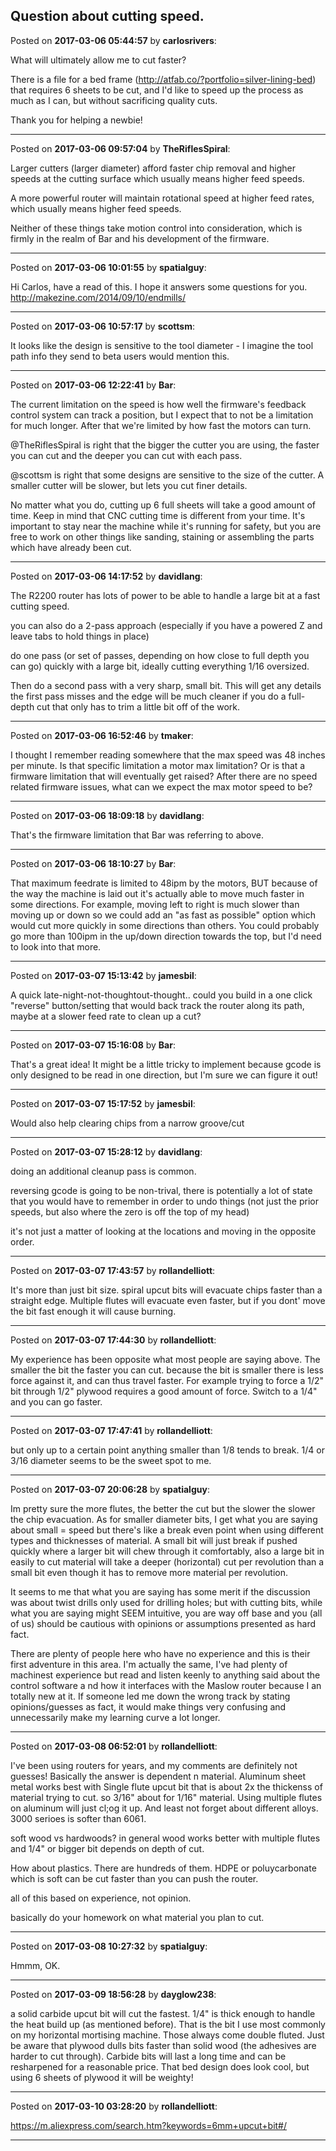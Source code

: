 ## Question about cutting speed.
Posted on **2017-03-06 05:44:57** by **carlosrivers**:

What will ultimately allow me to cut faster?



There is a file for a bed frame (http://atfab.co/?portfolio=silver-lining-bed) that requires 6 sheets to be cut, and I'd like to speed up the process as much as I can, but without sacrificing quality cuts.



Thank you for helping a newbie!

---

Posted on **2017-03-06 09:57:04** by **TheRiflesSpiral**:

Larger cutters (larger diameter) afford faster chip removal and higher speeds at the cutting surface which usually means higher feed speeds.



A more powerful router will maintain rotational speed at higher feed rates, which usually means higher feed speeds.



Neither of these things take motion control into consideration, which is firmly in the realm of Bar and his development of the firmware.

---

Posted on **2017-03-06 10:01:55** by **spatialguy**:

Hi Carlos, have a read of this. I hope it answers some questions for you. http://makezine.com/2014/09/10/endmills/

---

Posted on **2017-03-06 10:57:17** by **scottsm**:

It looks like the design is sensitive to the tool diameter - I imagine the tool path info they send to beta users would mention this.

---

Posted on **2017-03-06 12:22:41** by **Bar**:

The current limitation on the speed is how well the firmware's feedback control system can track a position, but I expect that to not be a limitation for much longer. After that we're limited by how fast the motors can turn.



@TheRiflesSpiral is right that the bigger the cutter you are using, the faster you can cut and the deeper you can cut with each pass.



@scottsm is right that some designs are sensitive to the size of the cutter. A smaller cutter will be slower, but lets you cut finer details. 



No matter what you do, cutting up 6 full sheets will take a good amount of time. Keep in mind that CNC cutting time is different from your time. It's important to stay near the machine while it's running for safety, but you are free to work on other things like sanding, staining or assembling the parts which have already been cut.

---

Posted on **2017-03-06 14:17:52** by **davidlang**:

The R2200 router has lots of power to be able to handle a large bit at a fast cutting speed.



you can also do a 2-pass approach (especially if you have a powered Z and leave tabs to hold things in place)



do one pass (or set of passes, depending on how close to full depth you can go) quickly with a large bit, ideally cutting everything 1/16 oversized.



Then do a second pass with a very sharp, small bit. This will get any details the first pass misses and the edge will be much cleaner if you do a full-depth cut that only has to trim a little bit off of the work.

---

Posted on **2017-03-06 16:52:46** by **tmaker**:

I thought I remember reading somewhere that the max speed was 48 inches per minute.  Is that specific limitation a motor max limitation?  Or is that a firmware limitation that will eventually get raised?  After there are no speed related firmware issues, what can we expect the max motor speed to be?

---

Posted on **2017-03-06 18:09:18** by **davidlang**:

That's the firmware limitation that Bar was referring to above.

---

Posted on **2017-03-06 18:10:27** by **Bar**:

That maximum feedrate is limited to 48ipm by the motors, BUT because of the way the machine is laid out it's actually able to move much faster in some directions. For example, moving left to right is much slower than moving up or down so we could add an "as fast as possible" option which would cut more quickly in some directions than others. You could probably go more than 100ipm in the up/down direction towards the top, but I'd need to look into that more.

---

Posted on **2017-03-07 15:13:42** by **jamesbil**:

A quick late-night-not-thoughtout-thought.. could you build in a one click "reverse" button/setting that would back track the router along its path, maybe at a slower feed rate to clean up a cut?

---

Posted on **2017-03-07 15:16:08** by **Bar**:

That's a great idea! It might be a little tricky to implement because gcode is only designed to be read in one direction, but I'm sure we can figure it out!

---

Posted on **2017-03-07 15:17:52** by **jamesbil**:

Would also help clearing chips from a narrow groove/cut

---

Posted on **2017-03-07 15:28:12** by **davidlang**:

doing an additional cleanup pass is common.



reversing gcode is going to be non-trival, there is potentially a lot of state that you would have to remember in order to undo things (not just the prior speeds, but also where the zero is off the top of my head)



it's not just a matter of looking at the locations and moving in the opposite order.

---

Posted on **2017-03-07 17:43:57** by **rollandelliott**:

It's more than just bit size. spiral upcut bits will evacuate chips faster than a straight edge. Multiple flutes will evacuate even faster, but if you dont' move the bit fast enough it will cause burning.

---

Posted on **2017-03-07 17:44:30** by **rollandelliott**:

My experience has been opposite what most people are saying above. The smaller the bit the faster you can cut. because the bit is smaller there is less force against it, and can thus travel faster. For example trying to force a 1/2" bit through 1/2" plywood requires a good amount of force. Switch to a 1/4" and you can go faster.

---

Posted on **2017-03-07 17:47:41** by **rollandelliott**:

but only up to a certain point anything smaller than 1/8 tends to break. 1/4 or 3/16 diameter seems to be the sweet spot to me.

---

Posted on **2017-03-07 20:06:28** by **spatialguy**:

Im pretty sure the more flutes, the better the cut but the slower the slower the chip evacuation. As for smaller diameter bits, I get what you are saying about small = speed but there's like a break even point when using different types and thicknesses of material. A small bit will just break if pushed quickly where a larger bit will chew through it comfortably, also a large bit in easily to cut material will take a deeper (horizontal) cut per revolution than a small bit even though it has to remove more material per revolution. 



It seems to me that what you are saying has some merit if the discussion was about twist drills only used for drilling holes; but with cutting bits, while what you are saying might SEEM intuitive, you are way off base and you (all of us) should be cautious with opinions or assumptions presented as hard fact. 



There are plenty of people here who have no experience and this is their first adventure in this area. I'm actually the same, I've had plenty of machinest experience but read and listen keenly to anything said about the control software a nd how it interfaces with the Maslow router because I an totally new at it. If someone led me down the wrong track by stating opinions/guesses as fact, it would make things very confusing and unnecessarily make my learning curve a lot longer.

---

Posted on **2017-03-08 06:52:01** by **rollandelliott**:

I've been using routers for years, and my comments are definitely not guesses!  Basically the answer is dependent n material. Aluminum sheet metal works best with Single flute upcut bit that is about 2x the thickenss of material trying to cut.  so 3/16" about for 1/16" material. Using multiple flutes on aluminum will just cl;og it up. And least not forget about different alloys. 3000 serioes is softer than 6061. 



soft wood vs hardwoods? in general wood works better with multiple flutes and 1/4" or bigger bit depends on depth of cut. 



How about plastics. There are hundreds of them. HDPE or poluycarbonate which is soft can be cut faster than  you can push the router. 

all of this based on experience, not opinion.

basically do your homework on what material you plan to cut.

---

Posted on **2017-03-08 10:27:32** by **spatialguy**:

Hmmm, OK.

---

Posted on **2017-03-09 18:56:28** by **dayglow238**:

a solid carbide upcut bit will cut the fastest.  1/4" is thick enough to handle the heat build up (as mentioned before). That is the bit I use  most commonly on my horizontal mortising machine. Those always come double fluted.  Just be aware that plywood dulls bits faster than solid wood (the adhesives are harder to cut through). Carbide bits will last a long time and can be resharpened for a reasonable price. That bed design does look cool, but using 6 sheets of plywood it will be weighty!

---

Posted on **2017-03-10 03:28:20** by **rollandelliott**:

https://m.aliexpress.com/search.htm?keywords=6mm+upcut+bit#/

---

